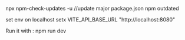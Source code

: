 npx npm-check-updates -u  //update major package.json
npm outdated

set env on localhost
setx VITE_API_BASE_URL "http://localhost:8080"


Run it with : npm run dev
